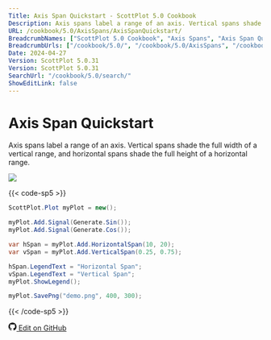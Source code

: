 ```yaml
---
Title: Axis Span Quickstart - ScottPlot 5.0 Cookbook
Description: Axis spans label a range of an axis. Vertical spans shade the full width of a vertical range, and horizontal spans shade the full height of a horizontal range.
URL: /cookbook/5.0/AxisSpans/AxisSpanQuickstart/
BreadcrumbNames: ["ScottPlot 5.0 Cookbook", "Axis Spans", "Axis Span Quickstart"]
BreadcrumbUrls: ["/cookbook/5.0/", "/cookbook/5.0/AxisSpans", "/cookbook/5.0/AxisSpans/AxisSpanQuickstart"]
Date: 2024-04-27
Version: ScottPlot 5.0.31
Version: ScottPlot 5.0.31
SearchUrl: "/cookbook/5.0/search/"
ShowEditLink: false
---
```


# Axis Span Quickstart


Axis spans label a range of an axis. Vertical spans shade the full width of a vertical range, and horizontal spans shade the full height of a horizontal range.

[![](/cookbook/5.0/images/AxisSpanQuickstart.png?240427161103)](/cookbook/5.0/images/AxisSpanQuickstart.png?240427161103)

{{< code-sp5 >}}

```cs
ScottPlot.Plot myPlot = new();

myPlot.Add.Signal(Generate.Sin());
myPlot.Add.Signal(Generate.Cos());

var hSpan = myPlot.Add.HorizontalSpan(10, 20);
var vSpan = myPlot.Add.VerticalSpan(0.25, 0.75);

hSpan.LegendText = "Horizontal Span";
vSpan.LegendText = "Vertical Span";
myPlot.ShowLegend();

myPlot.SavePng("demo.png", 400, 300);

```

{{< /code-sp5 >}}

<a href='https://github.com/ScottPlot/ScottPlot/blob/main/src/ScottPlot5/ScottPlot5%20Cookbook/Recipes/PlotTypes/AxisSpans.cs'><svg xmlns="http://www.w3.org/2000/svg" width="16" height="16" fill="currentColor" class="mb-1 bi bi-github" viewBox="0 0 16 16">
  <path d="M8 0C3.58 0 0 3.58 0 8c0 3.54 2.29 6.53 5.47 7.59.4.07.55-.17.55-.38 0-.19-.01-.82-.01-1.49-2.01.37-2.53-.49-2.69-.94-.09-.23-.48-.94-.82-1.13-.28-.15-.68-.52-.01-.53.63-.01 1.08.58 1.23.82.72 1.21 1.87.87 2.33.66.07-.52.28-.87.51-1.07-1.78-.2-3.64-.89-3.64-3.95 0-.87.31-1.59.82-2.15-.08-.2-.36-1.02.08-2.12 0 0 .67-.21 2.2.82.64-.18 1.32-.27 2-.27s1.36.09 2 .27c1.53-1.04 2.2-.82 2.2-.82.44 1.1.16 1.92.08 2.12.51.56.82 1.27.82 2.15 0 3.07-1.87 3.75-3.65 3.95.29.25.54.73.54 1.48 0 1.07-.01 1.93-.01 2.2 0 .21.15.46.55.38A8.01 8.01 0 0 0 16 8c0-4.42-3.58-8-8-8"/>
</svg> Edit on GitHub</a>

